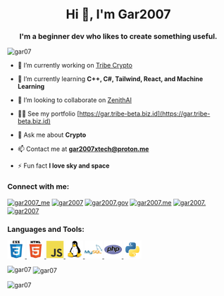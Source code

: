 <h1 align="center">Hi 👋, I'm Gar2007</h1>
<h3 align="center">I'm a beginner dev who likes to create something useful.</h3>

<p align="left"> <img src="https://komarev.com/ghpvc/?username=gar07&label=Profile%20views&color=0e75b6&style=flat" alt="gar07" /> </p>


- 🔭 I’m currently working on [Tribe Crypto](https://tribe-beta.biz.id)

- 🌱 I’m currently learning **C++, C#, Tailwind, React, and Machine Learning**

- 👯 I’m looking to collaborate on [ZenithAI](https://coming.soon)

- 👨‍💻 See my portfolio [https://gar.tribe-beta.biz.id](https://gar.tribe-beta.biz.id)

- 💬 Ask me about **Crypto**

- 📫 Contact me at **gar2007xtech@proton.me**

- ⚡ Fun fact **I love sky and space**

<h3 align="left">Connect with me:</h3>
<p align="left">
<a href="https://twitter.com/gar2007_me" target="blank"><img align="center" src="https://raw.githubusercontent.com/rahuldkjain/github-profile-readme-generator/master/src/images/icons/Social/twitter.svg" alt="gar2007_me" height="30" width="40" /></a>
<a href="https://linkedin.com/in/gar2007" target="blank"><img align="center" src="https://raw.githubusercontent.com/rahuldkjain/github-profile-readme-generator/master/src/images/icons/Social/linked-in-alt.svg" alt="gar2007" height="30" width="40" /></a>
<a href="https://fb.com/gar2007.gov" target="blank"><img align="center" src="https://raw.githubusercontent.com/rahuldkjain/github-profile-readme-generator/master/src/images/icons/Social/facebook.svg" alt="gar2007.gov" height="30" width="40" /></a>
<a href="https://instagram.com/gar2007.me" target="blank"><img align="center" src="https://raw.githubusercontent.com/rahuldkjain/github-profile-readme-generator/master/src/images/icons/Social/instagram.svg" alt="gar2007.me" height="30" width="40" /></a>
<a href="https://www.youtube.com/c/gar2007." target="blank"><img align="center" src="https://raw.githubusercontent.com/rahuldkjain/github-profile-readme-generator/master/src/images/icons/Social/youtube.svg" alt="gar2007." height="30" width="40" /></a>
<a href="https://auth.geeksforgeeks.org/user/gar2007" target="blank"><img align="center" src="https://raw.githubusercontent.com/rahuldkjain/github-profile-readme-generator/master/src/images/icons/Social/geeks-for-geeks.svg" alt="gar2007" height="30" width="40" /></a>
</p>

<h3 align="left">Languages and Tools:</h3>
<p align="left"> <a href="https://www.w3schools.com/css/" target="_blank" rel="noreferrer"> <img src="https://raw.githubusercontent.com/devicons/devicon/master/icons/css3/css3-original-wordmark.svg" alt="css3" width="40" height="40"/> </a> <a href="https://www.w3.org/html/" target="_blank" rel="noreferrer"> <img src="https://raw.githubusercontent.com/devicons/devicon/master/icons/html5/html5-original-wordmark.svg" alt="html5" width="40" height="40"/> </a> <a href="https://developer.mozilla.org/en-US/docs/Web/JavaScript" target="_blank" rel="noreferrer"> <img src="https://raw.githubusercontent.com/devicons/devicon/master/icons/javascript/javascript-original.svg" alt="javascript" width="40" height="40"/> </a> <a href="https://www.linux.org/" target="_blank" rel="noreferrer"> <img src="https://raw.githubusercontent.com/devicons/devicon/master/icons/linux/linux-original.svg" alt="linux" width="40" height="40"/> </a> <a href="https://www.mysql.com/" target="_blank" rel="noreferrer"> <img src="https://raw.githubusercontent.com/devicons/devicon/master/icons/mysql/mysql-original-wordmark.svg" alt="mysql" width="40" height="40"/> </a> <a href="https://www.php.net" target="_blank" rel="noreferrer"> <img src="https://raw.githubusercontent.com/devicons/devicon/master/icons/php/php-original.svg" alt="php" width="40" height="40"/> </a> <a href="https://www.python.org" target="_blank" rel="noreferrer"> <img src="https://raw.githubusercontent.com/devicons/devicon/master/icons/python/python-original.svg" alt="python" width="40" height="40"/> </a> </p>

<p><img align="left" src="https://github-readme-stats.vercel.app/api/top-langs?username=gar07&show_icons=true&theme=dark&locale=en&layout=compact" alt="gar07" /></p>

<p>&nbsp;<img align="center" src="http://github-profile-summary-cards.vercel.app/api/cards/stats?username=Gar07&theme=dark" alt="gar07" /></p>

<p><img align="center" src="https://github-readme-streak-stats.herokuapp.com/?user=gar07&theme=dark" alt="gar07" /></p>
